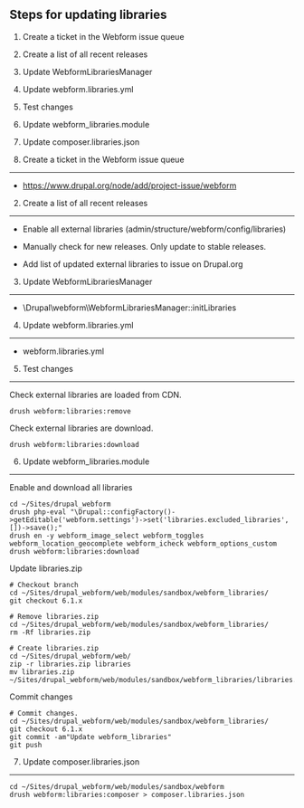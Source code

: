 Steps for updating libraries
----------------------------

  1. Create a ticket in the Webform issue queue
  2. Create a list of all recent releases
  3. Update WebformLibrariesManager
  4. Update webform.libraries.yml
  5. Test changes
  6. Update webform_libraries.module
  7. Update composer.libraries.json


1. Create a ticket in the Webform issue queue
----------------------------------------------

- https://www.drupal.org/node/add/project-issue/webform


2. Create a list of all recent releases
---------------------------------------

- Enable all external libraries (admin/structure/webform/config/libraries)

- Manually check for new releases. Only update to stable releases.

- Add list of updated external libraries to issue on Drupal.org


3. Update WebformLibrariesManager
---------------------------------

- \Drupal\webform\WebformLibrariesManager::initLibraries


4. Update webform.libraries.yml
---------------------------------

- webform.libraries.yml


5. Test changes
---------------

Check external libraries are loaded from CDN.

    drush webform:libraries:remove

Check external libraries are download.

    drush webform:libraries:download


6. Update webform_libraries.module
----------------------------------

Enable and download all libraries

    cd ~/Sites/drupal_webform
    drush php-eval "\Drupal::configFactory()->getEditable('webform.settings')->set('libraries.excluded_libraries', [])->save();"
    drush en -y webform_image_select webform_toggles webform_location_geocomplete webform_icheck webform_options_custom
    drush webform:libraries:download

Update libraries.zip

    # Checkout branch
    cd ~/Sites/drupal_webform/web/modules/sandbox/webform_libraries/
    git checkout 6.1.x

    # Remove libraries.zip
    cd ~/Sites/drupal_webform/web/modules/sandbox/webform_libraries/
    rm -Rf libraries.zip

    # Create libraries.zip
    cd ~/Sites/drupal_webform/web/
    zip -r libraries.zip libraries
    mv libraries.zip ~/Sites/drupal_webform/web/modules/sandbox/webform_libraries/libraries.zip

Commit changes

    # Commit changes.
    cd ~/Sites/drupal_webform/web/modules/sandbox/webform_libraries/
    git checkout 6.1.x
    git commit -am"Update webform_libraries"
    git push


7. Update composer.libraries.json
----------------------------------

    cd ~/Sites/drupal_webform/web/modules/sandbox/webform
    drush webform:libraries:composer > composer.libraries.json
